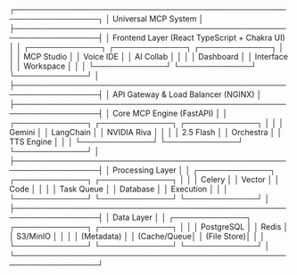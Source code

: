 ┌─────────────────────────────────────────────────────────────────┐
│                    Universal MCP System                         │
├─────────────────────────────────────────────────────────────────┤
│  Frontend Layer (React TypeScript + Chakra UI)                 │
│  ┌─────────────┐ ┌─────────────┐ ┌─────────────┐              │
│  │ MCP Studio  │ │ Voice IDE   │ │ AI Collab   │              │
│  │ Dashboard   │ │ Interface   │ │ Workspace   │              │
│  └─────────────┘ └─────────────┘ └─────────────┘              │
├─────────────────────────────────────────────────────────────────┤
│  API Gateway & Load Balancer (NGINX)                           │
├─────────────────────────────────────────────────────────────────┤
│  Core MCP Engine (FastAPI)                                     │
│  ┌─────────────┐ ┌─────────────┐ ┌─────────────┐              │
│  │   Gemini    │ │ LangChain   │ │ NVIDIA Riva │              │
│  │ 2.5 Flash   │ │ Orchestra   │ │ TTS Engine  │              │
│  └─────────────┘ └─────────────┘ └─────────────┘              │
├─────────────────────────────────────────────────────────────────┤
│  Processing Layer                                               │
│  ┌─────────────┐ ┌─────────────┐ ┌─────────────┐              │
│  │   Celery    │ │   Vector    │ │   Code      │              │
│  │ Task Queue  │ │  Database   │ │ Execution   │              │
│  └─────────────┘ └─────────────┘ └─────────────┘              │
├─────────────────────────────────────────────────────────────────┤
│  Data Layer                                                     │
│  ┌─────────────┐ ┌─────────────┐ ┌─────────────┐              │
│  │ PostgreSQL  │ │    Redis    │ │   S3/MinIO  │              │
│  │ (Metadata)  │ │ (Cache/Queue│ │ (File Store)│              │
│  └─────────────┘ └─────────────┘ └─────────────┘              │
└─────────────────────────────────────────────────────────────────┘